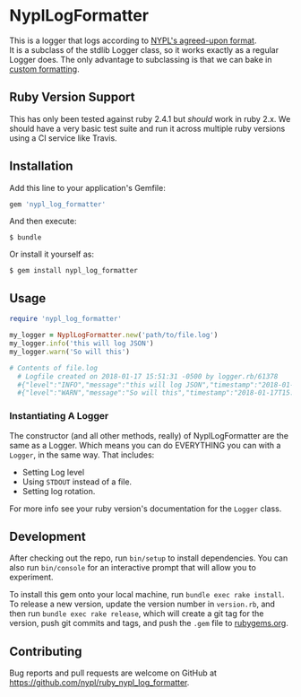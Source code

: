 # NyplLogFormatter

This is a logger that logs according to [NYPL's agreed-upon format](https://github.com/NYPL/engineering-general/blob/master/standards/logging.md).  
It is a subclass of the stdlib Logger class, so it works exactly as a regular Logger does.
The only advantage to subclassing is that we can bake in [custom formatting](https://stackoverflow.com/questions/14382252/how-to-format-ruby-logger).

## Ruby Version Support

This has only been tested against ruby 2.4.1 but _should_ work in ruby 2.x.
We should have a very basic test suite and run it across multiple ruby versions
using a CI service like Travis.

## Installation

Add this line to your application's Gemfile:

```ruby
gem 'nypl_log_formatter'
```

And then execute:

    $ bundle

Or install it yourself as:

    $ gem install nypl_log_formatter

## Usage

```ruby
require 'nypl_log_formatter'

my_logger = NyplLogFormatter.new('path/to/file.log')
my_logger.info('this will log JSON')
my_logger.warn('So will this')

# Contents of file.log
  # Logfile created on 2018-01-17 15:51:31 -0500 by logger.rb/61378
  #{"level":"INFO","message":"this will log JSON","timestamp":"2018-01-17T15:51:53.481-0500"}
  #{"level":"WARN","message":"So will this","timestamp":"2018-01-17T15:51:54.279-0500"}
```

### Instantiating A Logger

The constructor (and all other methods, really) of NyplLogFormatter are the same as a Logger.
Which means you can do EVERYTHING you can with a `Logger`, in the same way.
That includes:

* Setting Log level
* Using `STDOUT` instead of a file.
* Setting log rotation.

For more info see your ruby version's documentation for the `Logger` class.

## Development

After checking out the repo, run `bin/setup` to install dependencies. You can also run `bin/console` for an interactive prompt that will allow you to experiment.

To install this gem onto your local machine, run `bundle exec rake install`. To release a new version, update the version number in `version.rb`, and then run `bundle exec rake release`, which will create a git tag for the version, push git commits and tags, and push the `.gem` file to [rubygems.org](https://rubygems.org).

## Contributing

Bug reports and pull requests are welcome on GitHub at https://github.com/nypl/ruby_nypl_log_formatter.
